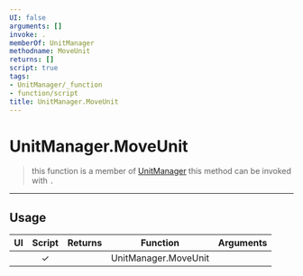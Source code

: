 ```yaml
---
UI: false
arguments: []
invoke: .
memberOf: UnitManager
methodname: MoveUnit
returns: []
script: true
tags:
- UnitManager/_function
- function/script
title: UnitManager.MoveUnit
---
```

# UnitManager.MoveUnit
> this function is a member of [UnitManager](civ-6/lua/UnitManager.md)
> this method can be invoked with `.`
-----
## Usage
|  UI | Script | Returns | Function | Arguments |
|:---:|:------:|-------:|:--------:|:---------|
| |✓||UnitManager.MoveUnit||
